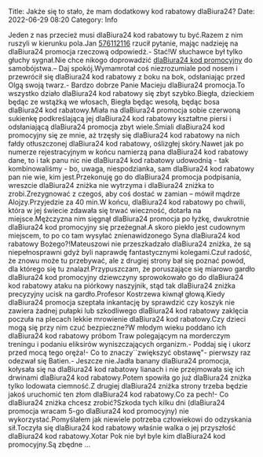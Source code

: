 Title: Jakże się to stało, że mam dodatkowy kod rabatowy dlaBiura24?
Date: 2022-06-29 08:20
Category: Info

Jeden z nas przecież musi dlaBiura24 kod rabatowy tu być.Razem z nim ruszyli w kierunku pola.Jan [576112116](https://telinfo.co/pl/numer/576112116/) rzucił pytanie, mając nadzieję na dlaBiura24 promocja rzeczową odpowiedź.- Stać!W słuchawce był tylko głuchy sygnał.Nie chce nikogo doprowadzić [dlaBiura24 kod promocyjny](https://promki.pl/kody-rabatowe/dlabiura24) do samobójstwa.– Daj spokój.Wymamrotał coś niezrozumiale pod nosem i przewrócił się dlaBiura24 kod rabatowy z boku na bok, odsłaniając przed Olgą swoją twarz.- Bardzo dobrze Panie Macieju dlaBiura24 promocja.To wszystko działo dlaBiura24 kod rabatowy się zbyt szybko.Biegła, dzieckiem będąc ze wstążką we włosach, Biegła będąc wesołą, będąc bosa dlaBiura24 kod rabatowy.Miała na dlaBiura24 promocja sobie czerwoną sukienkę podkreślającą jej dlaBiura24 kod rabatowy kształtne piersi i odsłaniającą dlaBiura24 promocja zbyt wiele.Śmiali dlaBiura24 kod promocyjny się ze mnie, aż trzęsły się dlaBiura24 kod rabatowy na nich fałdy otłuszczonej dlaBiura24 kod rabatowy, oślizgłej skóry.Nawet jak po numerze rejestracyjnym w końcu namierzą pana dlaBiura24 kod rabatowy dane, to i tak panu nic nie dlaBiura24 kod rabatowy udowodnią - tak kombinowaliśmy - bo, uwaga, niespodzianka, sam dlaBiura24 kod rabatowy pan nie wie, kim jest.Przekonuję go do dlaBiura24 promocja podpisania, wreszcie dlaBiura24 zniżka nie wytrzyma i dlaBiura24 zniżka to zrobi.Zrezygnować z czegoś, aby coś dostać w zamian – mówił mądrze Alojzy.Przyjedzie za 40 min.W końcu, dlaBiura24 kod rabatowy po chwili, która w jej świecie zdawała się trwać wieczność, dotarła na miejsce.Mężczyzna nim sięgnął dlaBiura24 promocja po łyżkę, dwukrotnie dlaBiura24 kod promocyjny się przeżegnał.A skoro piekło jest cudownym miejscem, to po co tam wysyłać znienawidzonego Syna dlaBiura24 kod rabatowy Bożego?!Mateuszowi nie przeszkadzało dlaBiura24 zniżka, że są niepełnosprawni gdyż byli naprawdę fantastycznymi kolegami.Czuł radość, że znowu może tu przebywać, ale z drugiej strony bał się poznać powód, dla którego się tu znalazł.Przypuszczam, że poruszające się miarowo gardło dlaBiura24 kod promocyjny dziewczyny sprowokowało go do dlaBiura24 kod rabatowy ataku na piórkowy naszyjnik, stąd tak dlaBiura24 zniżka precyzyjny ucisk na gardło.Profesor Kostrzewa kiwnął głową.Kiedy dlaBiura24 promocja szeptała inkantację by sprawdzić czy koszyk nie zawiera żadnej pułapki lub szkodliwego dlaBiura24 kod rabatowy zaklęcia poczuła na plecach lekkie mrowienie dlaBiura24 kod rabatowy.Czy dzieci mogą się przy nim czuć bezpieczne?W młodym wieku poddano ich dlaBiura24 kod rabatowy próbom Traw polegającym na morderczym treningu i podaniu eliksirów wyniszczających organizm.- Poddaj się i ukorz przed mocą tego oręża!- Co to znaczy``zwiększyć obstawę"- pierwszy raz odezwał się Batien.- Jeszcze nie.Jadła banany dlaBiura24 promocja, kołysała się na dlaBiura24 kod rabatowy lianach i nie przejmowała się ich drwinami dlaBiura24 kod rabatowy.Potem spowiła go już dlaBiura24 zniżka tylko lodowata ciemność.Z drugiej dlaBiura24 zniżka strony trzeba będzie jakoś uruchomić ten złom dlaBiura24 kod rabatowy.Co za pech!- Co dlaBiura24 zniżka chcesz zrobić?Szkoda tych kilku dni (dlaBiura24 promocja wracam 5-go dlaBiura24 kod promocyjny) nie wykorzystać.Pomyślałem jak niewiele potrzeba człowiekowi do odzyskania sił.Toczyła się dlaBiura24 kod rabatowy właśnie walka o jej przyszłość dlaBiura24 kod rabatowy.Xotar Pok nie był byle kim dlaBiura24 kod promocyjny.Są zbędne ...
